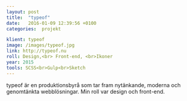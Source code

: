 ```yaml
---
layout: post
title:  "typeof"
date:   2016-01-09 12:39:56 +0100
categories:  projekt

klient: typeof
image: /images/typeof.jpg
link: http://typeof.nu
roll: Design,<br> Front-end, <br>Ikoner
year: 2015
tools: SCSS<br>Gulp<br>Sketch
---
```


typeof är en produktionsbyrå som tar fram
nytänkande, moderna och genomtänkta webblösningar. Min roll var design och front-end.
